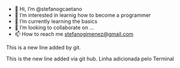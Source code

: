 - 👋 Hi, I’m @stefanogcaetano
- 👀 I’m interested in learnig how to become a programmer
- 🌱 I’m currently learning the basics
- 💞️ I’m looking to collaborate on ... 
- 📫 How to reach me stefanogimenez@gmail.com

This is a new line added by git.
<!---
stefanogcaetano/stefanogcaetano is a ✨ special ✨ repository because its `README.md` (this file) appears on your GitHub profile.
You can click the Preview link to take a look at your changes.
--->


This is the new line added via git hub.
L i n h a   a d i c i o n a d a   p e l o   T e r m i n a l  
 